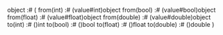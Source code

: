 object :# (
	from(int) :# (value#int)object
	from(bool) :# (value#bool)object
	from(float) :# (value#float)object
	from(double) :# (value#double)object
	to(int) :# ()int
	to(bool) :# ()bool
	to(float) :# ()float
	to(double) :# ()double
)